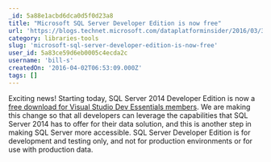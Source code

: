 ```yaml
---
_id: 5a88e1acbd6dca0d5f0d23a8
title: "Microsoft SQL Server Developer Edition is now free"
url: 'https://blogs.technet.microsoft.com/dataplatforminsider/2016/03/31/microsoft-sql-server-developer-edition-is-now-free/?wt.mc_id=WW_CE_DM_OO_SCL_TW&Ocid=C+E%20Social%20FY16_Social_TW_SQLServer_20160331_414281610'
category: libraries-tools
slug: 'microsoft-sql-server-developer-edition-is-now-free'
user_id: 5a83ce59d6eb0005c4ecda2c
username: 'bill-s'
createdOn: '2016-04-02T06:53:09.000Z'
tags: []
---
```


Exciting news! Starting today, SQL Server 2014 Developer Edition is now a <a href="https://www.visualstudio.com/products/visual-studio-dev-essentials-vs?wt.mc_id=WW_CE_BD_OO_SCL_TW_DESQLBenefitAnnouncement_SQL">free download for Visual Studio Dev Essentials members</a>. We are making this change so that all developers can leverage the capabilities that SQL Server 2014 has to offer for their data solution, and this is another step in making SQL Server more accessible. SQL Server Developer Edition is for development and testing only, and not for production environments or for use with production data.
